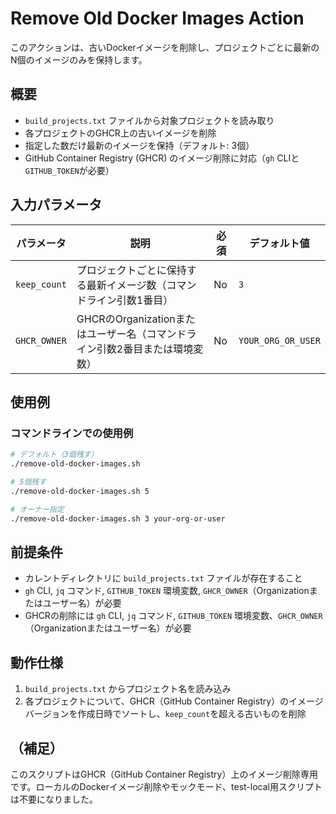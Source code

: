 # Remove Old Docker Images Action

このアクションは、古いDockerイメージを削除し、プロジェクトごとに最新のN個のイメージのみを保持します。

## 概要

- `build_projects.txt` ファイルから対象プロジェクトを読み取り
- 各プロジェクトのGHCR上の古いイメージを削除
- 指定した数だけ最新のイメージを保持（デフォルト: 3個）
- GitHub Container Registry (GHCR) のイメージ削除に対応（`gh` CLIと`GITHUB_TOKEN`が必要）

## 入力パラメータ

| パラメータ | 説明 | 必須 | デフォルト値 |
|-----------|------|------|-------------|
| `keep_count` | プロジェクトごとに保持する最新イメージ数（コマンドライン引数1番目） | No | `3` |
| `GHCR_OWNER` | GHCRのOrganizationまたはユーザー名（コマンドライン引数2番目または環境変数） | No | `YOUR_ORG_OR_USER` |

## 使用例

### コマンドラインでの使用例

```bash
# デフォルト（3個残す）
./remove-old-docker-images.sh

# 5個残す
./remove-old-docker-images.sh 5

# オーナー指定
./remove-old-docker-images.sh 3 your-org-or-user
```

## 前提条件

- カレントディレクトリに `build_projects.txt` ファイルが存在すること
- `gh` CLI, `jq` コマンド, `GITHUB_TOKEN` 環境変数, `GHCR_OWNER`（Organizationまたはユーザー名）が必要
- GHCRの削除には `gh` CLI, `jq` コマンド, `GITHUB_TOKEN` 環境変数、`GHCR_OWNER`（Organizationまたはユーザー名）が必要

## 動作仕様

1. `build_projects.txt` からプロジェクト名を読み込み
2. 各プロジェクトについて、GHCR（GitHub Container Registry）のイメージバージョンを作成日時でソートし、`keep_count`を超える古いものを削除

## （補足）

このスクリプトはGHCR（GitHub Container Registry）上のイメージ削除専用です。ローカルのDockerイメージ削除やモックモード、test-local用スクリプトは不要になりました。
